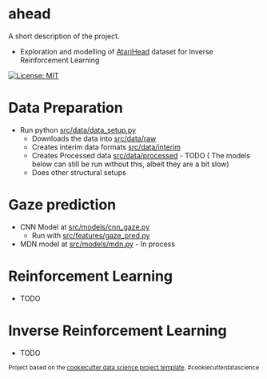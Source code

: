 ahead
==============================

A short description of the project.

* Exploration and modelling of [AtariHead](https://zenodo.org/record/2603190) dataset for Inverse Reinforcement Learning

[![License: MIT](https://img.shields.io/badge/License-MIT-yellow.svg)](https://opensource.org/licenses/MIT)

Data Preparation
===================
* Run python [src/data/data_setup.py](ahead/src/data/data_setup.py)
    * Downloads the data into [src/data/raw](ahead/src/data/raw)
    * Creates interim data formats [src/data/interim](ahead/src/data/interim)
    * Creates Processed data [src/data/processed](ahead/src/data/processed/) - TODO ( The models below can still be run without this, albeit they are a bit slow)
    * Does other structural setups 

Gaze prediction
===================
* CNN Model at [src/models/cnn_gaze.py](ahead/src/models/cnn_gaze.py)
    *   Run with [src/features/gaze_pred.py](ahead/src/features/gaze_pred.py)
* MDN model at [src/models/mdn.py](ahead/src/models/mdn.py) - In process


Reinforcement Learning
===================
 * TODO


Inverse Reinforcement Learning
===================
* TODO



<p><small>Project based on the <a target="_blank" href="https://drivendata.github.io/cookiecutter-data-science/">cookiecutter data science project template</a>. #cookiecutterdatascience</small></p>